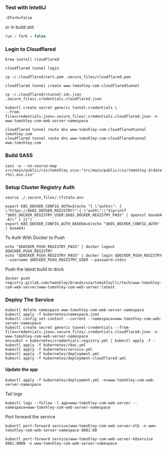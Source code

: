 ### Test with IntelliJ
```shell
-Dfork=false
```
or in build.sbt:
```scala 3
run / fork = false
```

### Login to Cloudflared
```shell
brew install cloudflared
```
```shell
cloudflared tunnel login
```
```shell
cp ~/.cloudflared/cert.pem .secure_files/cloudflared.pem
```
```shell
cloudflared tunnel create www-tomshley-com-cloudflaredtunnel
```
```shell
cp ~/.cloudflared/<tunnel-id>.json .secure_files/.credentials.cloudflared.json
```
```shell
kubectl create secret generic tunnel-credentials \
--from-file=credentials.json=.secure_files/.credentials.cloudflared.json -n www-tomshley-com-web-server-namespace
```
```shell
cloudflared tunnel route dns www-tomshley-com-cloudflaredtunnel tomshley.com
cloudflared tunnel route dns www-tomshley-com-cloudflaredtunnel www.tomshley.com
```

### Build SASS
```shell
sass -w --no-source-map src/main/public/css/tomshley.scss:"src/main/public/css/tomshley.$(date +%s).min.css"
```

### Setup Cluster Registry Auth
```shell
source ./.secure_files/.tfstate.env
```
```shell
export K8S_DOCKER_CONFIG_AUTH=$(echo "{ \"auths\": { \"https://$K8S_DOCKER_REGISTRY\":{ \"auth\":\"$(printf "$K8S_DOCKER_REGISTRY_USER:$K8S_DOCKER_REGISTRY_PASS" | openssl base64 -A)\" } }}")
export K8S_DOCKER_CONFIG_AUTH_BASE64=$(echo "$K8S_DOCKER_CONFIG_AUTH" | base64)
```

To Auth With Docker to Push
```shell
echo "$DOCKER_PUSH_REGISTRY_PASS" | docker logout $DOCKER_PUSH_REGISTRY
echo "$DOCKER_PUSH_REGISTRY_PASS" | docker login $DOCKER_PUSH_REGISTRY --username $DOCKER_PUSH_REGISTRY_USER --password-stdin
```

Push the latest build to dock
```shell
docker push registry.gitlab.com/tomshley/brands/usa/tomshleyllc/tech/www-tomshley-com-web-server/www-tomshley-com-web-server:latest
```

### Deploy The Service
```shell
kubectl delete namespace www-tomshley-com-web-server-namespace
kubectl apply -f kubernetes/namespace.json
kubectl config set-context --current --namespace=www-tomshley-com-web-server-namespace
kubectl create secret generic tunnel-credentials --from-file=credentials.json=.secure_files/.credentials.cloudflared.json -n www-tomshley-com-web-server-namespace
envsubst < kubernetes/credentials-registry.yml | kubectl apply -f -
kubectl apply -f kubernetes/rbac.yml
kubectl apply -f kubernetes/service.yml
kubectl apply -f kubernetes/deployment.yml
kubectl apply -f kubernetes/deployment-cloudflared.yml
```
#### Update the app
```shell
kubectl apply -f kubernetes/deployment.yml -n=www-tomshley-com-web-server-namespace
```
Tail logs
```shell
kubectl logs --follow -l app=www-tomshley-com-web-server --namespace=www-tomshley-com-web-server-namespace
```

Port forward the service
```shell
kubectl port-forward service/www-tomshley-com-web-server-nlb -n www-tomshley-com-web-server-namespace 8881:80
```
```shell
kubectl port-forward service/www-tomshley-com-web-server-k8service 8881:8080 -n www-tomshley-com-web-server-namespace
```
